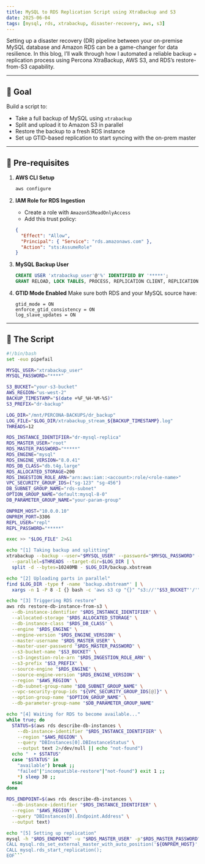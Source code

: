 ```yaml
---
title: MySQL to RDS Replication Script using XtraBackup and S3
date: 2025-06-04
tags: [mysql, rds, xtrabackup, disaster-recovery, aws, s3]
---
```


Setting up a disaster recovery (DR) pipeline between your on-premise MySQL database and Amazon RDS can be a game-changer for data resilience. In this blog, I’ll walk through how I automated a reliable backup + replication process using Percona XtraBackup, AWS S3, and RDS’s restore-from-S3 capability.

---

## 🧭 Goal

Build a script to:

- Take a full backup of MySQL using `xtrabackup`
- Split and upload it to Amazon S3 in parallel
- Restore the backup to a fresh RDS instance
- Set up GTID-based replication to start syncing with the on-prem master

---

## 🔧 Pre-requisites

1. **AWS CLI Setup**
    ```bash
    aws configure
    ```

2. **IAM Role for RDS Ingestion**
    - Create a role with `AmazonS3ReadOnlyAccess`
    - Add this trust policy:
    ```json
    {
      "Effect": "Allow",
      "Principal": { "Service": "rds.amazonaws.com" },
      "Action": "sts:AssumeRole"
    }
    ```

3. **MySQL Backup User**
    ```sql
    CREATE USER 'xtrabackup_user'@'%' IDENTIFIED BY '*****';
    GRANT RELOAD, LOCK TABLES, PROCESS, REPLICATION CLIENT, REPLICATION SLAVE, BACKUP_ADMIN ON *.* TO 'xtrabackup_user'@'%';
    ```

4. **GTID Mode Enabled**
    Make sure both RDS and your MySQL source have:
    ```
    gtid_mode = ON
    enforce_gtid_consistency = ON
    log_slave_updates = ON
    ```

---

## 📝 The Script

```bash
#!/bin/bash
set -euo pipefail

MYSQL_USER="xtrabackup_user"
MYSQL_PASSWORD="****"

S3_BUCKET="your-s3-bucket"
AWS_REGION="us-west-2"
BACKUP_TIMESTAMP="$(date +%F_%H-%M-%S)"
S3_PREFIX="dr-backup"

LOG_DIR="/mnt/PERCONA-BACKUPS/dr_backup"
LOG_FILE="$LOG_DIR/xtrabackup_stream_${BACKUP_TIMESTAMP}.log"
THREADS=12

RDS_INSTANCE_IDENTIFIER="dr-mysql-replica"
RDS_MASTER_USER="root"
RDS_MASTER_PASSWORD="*****"
RDS_ENGINE="mysql"
RDS_ENGINE_VERSION="8.0.41"
RDS_DB_CLASS="db.t4g.large"
RDS_ALLOCATED_STORAGE=200
RDS_INGESTION_ROLE_ARN="arn:aws:iam::<account>:role/<role-name>"
VPC_SECURITY_GROUP_IDS=("sg-123" "sg-456")
DB_SUBNET_GROUP_NAME="rds-subnet"
OPTION_GROUP_NAME="default:mysql-8-0"
DB_PARAMETER_GROUP_NAME="your-param-group"

ONPREM_HOST="10.0.0.10"
ONPREM_PORT=3306
REPL_USER="repl"
REPL_PASSWORD="*****"

exec >> "$LOG_FILE" 2>&1

echo "[1] Taking backup and splitting"
xtrabackup --backup --user="$MYSQL_USER" --password="$MYSQL_PASSWORD" --stream=xbstream \
  --parallel=$THREADS --target-dir=$LOG_DIR | \
  split -d --bytes=10240MB - $LOG_DIR/backup.xbstream

echo "[2] Uploading parts in parallel"
find $LOG_DIR -type f -name 'backup.xbstream*' | \
  xargs -n 1 -P 8 -I {} bash -c 'aws s3 cp "{}" "s3://'"$S3_BUCKET"'/'"$S3_PREFIX"'/" --sse AES256 --region '"$AWS_REGION"

echo "[3] Triggering RDS restore"
aws rds restore-db-instance-from-s3 \
  --db-instance-identifier "$RDS_INSTANCE_IDENTIFIER" \
  --allocated-storage "$RDS_ALLOCATED_STORAGE" \
  --db-instance-class "$RDS_DB_CLASS" \
  --engine "$RDS_ENGINE" \
  --engine-version "$RDS_ENGINE_VERSION" \
  --master-username "$RDS_MASTER_USER" \
  --master-user-password "$RDS_MASTER_PASSWORD" \
  --s3-bucket-name "$S3_BUCKET" \
  --s3-ingestion-role-arn "$RDS_INGESTION_ROLE_ARN" \
  --s3-prefix "$S3_PREFIX" \
  --source-engine "$RDS_ENGINE" \
  --source-engine-version "$RDS_ENGINE_VERSION" \
  --region "$AWS_REGION" \
  --db-subnet-group-name "$DB_SUBNET_GROUP_NAME" \
  --vpc-security-group-ids "${VPC_SECURITY_GROUP_IDS[@]}" \
  --option-group-name "$OPTION_GROUP_NAME" \
  --db-parameter-group-name "$DB_PARAMETER_GROUP_NAME"

echo "[4] Waiting for RDS to become available..."
while true; do
  STATUS=$(aws rds describe-db-instances \
    --db-instance-identifier "$RDS_INSTANCE_IDENTIFIER" \
    --region "$AWS_REGION" \
    --query "DBInstances[0].DBInstanceStatus" \
    --output text 2>/dev/null || echo "not-found")
  echo "  ➤ $STATUS"
  case "$STATUS" in
    "available") break ;; 
    "failed"|"incompatible-restore"|"not-found") exit 1 ;; 
    *) sleep 30 ;;
  esac
done

RDS_ENDPOINT=$(aws rds describe-db-instances \
  --db-instance-identifier "$RDS_INSTANCE_IDENTIFIER" \
  --region "$AWS_REGION" \
  --query "DBInstances[0].Endpoint.Address" \
  --output text)

echo "[5] Setting up replication"
mysql -h "$RDS_ENDPOINT" -u "$RDS_MASTER_USER" -p"$RDS_MASTER_PASSWORD" <<EOF
CALL mysql.rds_set_external_master_with_auto_position('${ONPREM_HOST}', ${ONPREM_PORT}, '${REPL_USER}', '${REPL_PASSWORD}', 0, 0);
CALL mysql.rds_start_replication();
EOF```
